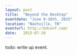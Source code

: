 ```yaml
---
layout: post
title:  "Beyond the Desktop"
eventdate: "June 8-10th, 2015"
location: "Nashville, TN"
eventurl: http://bdconf.com/
date:   2015-07-10
---
```

todo: write up event.
